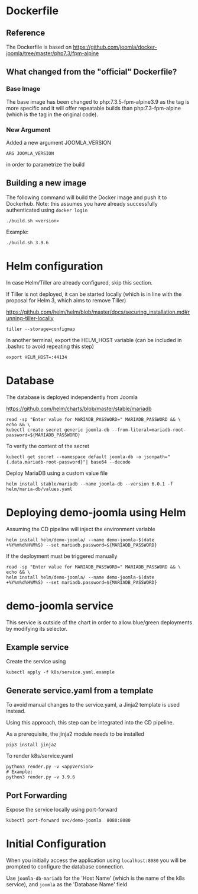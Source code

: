 # Dockerfile

## Reference
The Dockerfile is based on https://github.com/joomla/docker-joomla/tree/master/php7.3/fpm-alpine

## What changed from the "official" Dockerfile?

### Base Image
The base image has been changed to php:7.3.5-fpm-alpine3.9 as the tag is more specific and it will offer repeatable builds than php:7.3-fpm-alpine (which is the tag in the original code).

### New Argument
Added a new argument JOOMLA_VERSION
```
ARG JOOMLA_VERSION
```
in order to parametrize the build

## Building a new image
The following command will build the Docker image and push it to Dockerhub.
Note: this assumes you have already successfully authenticated using `docker login`
```
./build.sh <version>
```
Example:
```
./build.sh 3.9.6
```

# Helm configuration

In case Helm/Tiller are already configured, skip this section.

If Tiller is not deployed, it can be started locally (which is in line with the proposal for Helm 3, which aims to remove Tiller)

https://github.com/helm/helm/blob/master/docs/securing_installation.md#running-tiller-locally
```
tiller --storage=configmap
```

In another terminal, export the HELM_HOST variable (can be included in .bashrc to avoid repeating this step)
```
export HELM_HOST=:44134
```


# Database
The database is deployed independently from Joomla

https://github.com/helm/charts/blob/master/stable/mariadb

```
read -sp "Enter value for MARIADB_PASSWORD=" MARIADB_PASSWORD && \
echo && \
kubectl create secret generic joomla-db --from-literal=mariadb-root-password=${MARIADB_PASSWORD}
```

To verify the content of the secret
```
kubectl get secret --namespace default joomla-db -o jsonpath="{.data.mariadb-root-password}"| base64 --decode
```

Deploy MariaDB using a custom value file
```
helm install stable/mariadb --name joomla-db --version 6.0.1 -f helm/maria-db/values.yaml
```


# Deploying demo-joomla using Helm

Assuming the CD pipeline will inject the environment variable
```
helm install helm/demo-joomla/ --name demo-joomla-$(date +%Y%m%d%H%M%S) --set mariadb.password=${MARIADB_PASSWORD}
```

If the deployment must be triggered manually
```
read -sp "Enter value for MARIADB_PASSWORD=" MARIADB_PASSWORD && \
echo && \
helm install helm/demo-joomla/ --name demo-joomla-$(date +%Y%m%d%H%M%S) --set mariadb.password=${MARIADB_PASSWORD}
```


# demo-joomla service
This service is outside of the chart in order to allow blue/green deployments by modifying its selector.
## Example service
Create the service using
```
kubectl apply -f k8s/service.yaml.example
```

## Generate service.yaml from a template
To avoid manual changes to the service.yaml, a Jinja2 template is used instead.

Using this approach, this step can be integrated into the CD pipeline.

As a prerequisite, the jinja2 module needs to be installed
```
pip3 install jinja2
```
To render k8s/service.yaml
```
python3 render.py -v <appVersion>
# Example:
python3 render.py -v 3.9.6
```

## Port Forwarding
Expose the service locally using port-forward
```
kubectl port-forward svc/demo-joomla  8080:8080
```

# Initial Configuration
When you initially access the application using `localhost:8080` you will be prompted to configure the database connection.

Use `joomla-db-mariadb` for the 'Host Name' (which is the name of the k8s service), and `joomla` as the 'Database Name' field
